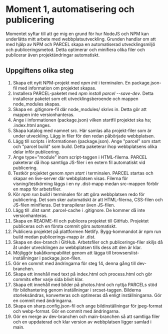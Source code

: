 # Moment 1, automatisering och publicering
Momentet syftar till att ge mig en grund för hur NodeJS och NPM kan underlätta mitt arbete med webbplatsutveckling.
Grunden handlar om att med hjälp av NPM och PARCEL skapa en automatiserad utvecklingsmiljö och publiceringsmetod.
Detta optimerar och minifiera olika filer och publicerar även projektändringar automatiskt.

## Uppgiftens olika steg

1. Skapa ett nytt NPM-projekt med *npm init* i terminalen. En package.json-fil med information om projektet skapas.
2. Installera PARCEL-paketet med *npm install parcel --save-dev*. Detta installerar paketet som ett utvecklingsberoende och mappen node_modules skapas. 
3. Skapa en .gitignore-fil där node_modules/ skrivs in. Detta gör att mappen inte versionhanteras.
4. Ange i informationen (package.json) vilken startfil projektet ska ha; .index.html anges.
5. Skapa katalog med namnet src. Här samlas alla projekt-filer som är under utveckling. Lägg in filer för den redan påbörjade webbplatsen.
6. Lägg till scripts i informationen (package.json). Ange "parcel" som start och "parcel build" som build. Detta paketerar ihop webbplatsens olika delar inför publicering.
7. Ange type="module" inom script-taggen i HTML-filerna. PARCEL paketerar då ihop samtliga JS-filer i en extern fil automatiskt vid publicering.
8. Testkör projektet genom *npm start* i terminalen. PARCEL startas och skapar en live-server där webbplatsen visas. Filerna för visning/testkörning läggs i en ny .dist-mapp medan src-mappen förblir en mapp för arbetsfiler.
9. Kör *npm run build* i terminalen för att göra webbplatsen redo för publicering. Det som sker automatiskt är att HTML-filerna, CSS-filen och JS-filen minifieras. Det transpilerar även JS-filen.
10. Lägg till .dist samt .parcel-cache i .gitignore. De kommer då inte versionhanteras.
11. Skapa en README-fil och publicera projektet till GitHub. Projektet publiceras och en första commit görs automatiskt.
12. Publicera projektet på plattformen Netlify. Bygg-kommandot är npm run build medan publicerings-mapp är .dist.  
13. Skapa en dev-branch i GitHub. Arbetsfiler och publicerings-filer skiljs då åt under utvecklingen av webbplatsen tills dess att den är klar.
14. Möjliggör bakåtkompabilitet genom att lägga till browserslist-inställningar i package.json-filen.
15. Gör en commit med ändringarna för steg 14, denna gång till dev-branchen.
16. Skapa ett innehåll med text på index.html och process.html och gör commits efter varje sida blivit klar.
17. Skapa ett innehåll med bilder på photos.html och nyttja PARCELs stöd för bildhantering genom inställningar i srcset-taggen. Bilderna storleksändras, konverteras och optimeras då enligt inställningarna. Gör en commit med ändringarna.
18. Skapa en sharp.config.json-fil och ange bildinställningar för jpeg-format och webp-format. Gör en commit med ändringarna.
19. Gör en merge av dev-branchen och main-branchen så att samtliga filer och en uppdaterad och klar version av webbplatsen ligger samlad i main.